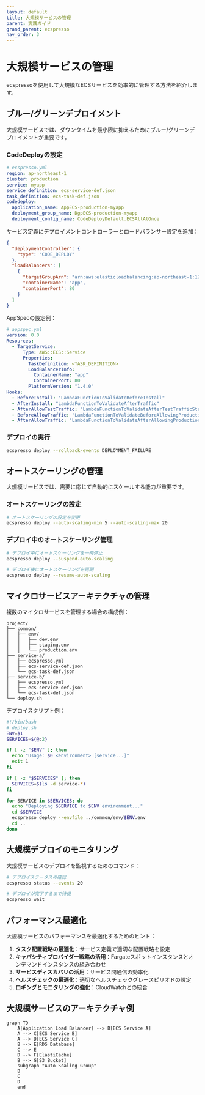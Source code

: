 ```yaml
---
layout: default
title: 大規模サービスの管理
parent: 実践ガイド
grand_parent: ecspresso
nav_order: 3
---
```


# 大規模サービスの管理

ecspressoを使用して大規模なECSサービスを効率的に管理する方法を紹介します。

## ブルー/グリーンデプロイメント

大規模サービスでは、ダウンタイムを最小限に抑えるためにブルー/グリーンデプロイメントが重要です。

### CodeDeployの設定

```yaml
# ecspresso.yml
region: ap-northeast-1
cluster: production
service: myapp
service_definition: ecs-service-def.json
task_definition: ecs-task-def.json
codedeploy:
  application_name: AppECS-production-myapp
  deployment_group_name: DgpECS-production-myapp
  deployment_config_name: CodeDeployDefault.ECSAllAtOnce
```

サービス定義にデプロイメントコントローラーとロードバランサー設定を追加：

```json
{
  "deploymentController": {
    "type": "CODE_DEPLOY"
  },
  "loadBalancers": [
    {
      "targetGroupArn": "arn:aws:elasticloadbalancing:ap-northeast-1:123456789012:targetgroup/blue/1234567890123456",
      "containerName": "app",
      "containerPort": 80
    }
  ]
}
```

AppSpecの設定例：

```yaml
# appspec.yml
version: 0.0
Resources:
  - TargetService:
      Type: AWS::ECS::Service
      Properties:
        TaskDefinition: <TASK_DEFINITION>
        LoadBalancerInfo:
          ContainerName: "app"
          ContainerPort: 80
        PlatformVersion: "1.4.0"
Hooks:
  - BeforeInstall: "LambdaFunctionToValidateBeforeInstall"
  - AfterInstall: "LambdaFunctionToValidateAfterTraffic"
  - AfterAllowTestTraffic: "LambdaFunctionToValidateAfterTestTrafficStarts"
  - BeforeAllowTraffic: "LambdaFunctionToValidateBeforeAllowingProductionTraffic"
  - AfterAllowTraffic: "LambdaFunctionToValidateAfterAllowingProductionTraffic"
```

### デプロイの実行

```bash
ecspresso deploy --rollback-events DEPLOYMENT_FAILURE
```

## オートスケーリングの管理

大規模サービスでは、需要に応じて自動的にスケールする能力が重要です。

### オートスケーリングの設定

```bash
# オートスケーリングの設定を変更
ecspresso deploy --auto-scaling-min 5 --auto-scaling-max 20
```

### デプロイ中のオートスケーリング管理

```bash
# デプロイ中にオートスケーリングを一時停止
ecspresso deploy --suspend-auto-scaling

# デプロイ後にオートスケーリングを再開
ecspresso deploy --resume-auto-scaling
```

## マイクロサービスアーキテクチャの管理

複数のマイクロサービスを管理する場合の構成例：

```
project/
├── common/
│   ├── env/
│   │   ├── dev.env
│   │   ├── staging.env
│   │   └── production.env
├── service-a/
│   ├── ecspresso.yml
│   ├── ecs-service-def.json
│   └── ecs-task-def.json
├── service-b/
│   ├── ecspresso.yml
│   ├── ecs-service-def.json
│   └── ecs-task-def.json
└── deploy.sh
```

デプロイスクリプト例：

```bash
#!/bin/bash
# deploy.sh
ENV=$1
SERVICES=${@:2}

if [ -z "$ENV" ]; then
  echo "Usage: $0 <environment> [service...]"
  exit 1
fi

if [ -z "$SERVICES" ]; then
  SERVICES=$(ls -d service-*)
fi

for SERVICE in $SERVICES; do
  echo "Deploying $SERVICE to $ENV environment..."
  cd $SERVICE
  ecspresso deploy --envfile ../common/env/$ENV.env
  cd ..
done
```

## 大規模デプロイのモニタリング

大規模サービスのデプロイを監視するためのコマンド：

```bash
# デプロイステータスの確認
ecspresso status --events 20

# デプロイが完了するまで待機
ecspresso wait
```

## パフォーマンス最適化

大規模サービスのパフォーマンスを最適化するためのヒント：

1. **タスク配置戦略の最適化**：サービス定義で適切な配置戦略を設定
2. **キャパシティプロバイダー戦略の活用**：Fargateスポットインスタンスとオンデマンドインスタンスの組み合わせ
3. **サービスディスカバリの活用**：サービス間通信の効率化
4. **ヘルスチェックの最適化**：適切なヘルスチェックグレースピリオドの設定
5. **ロギングとモニタリングの強化**：CloudWatchとの統合

## 大規模サービスのアーキテクチャ例

```mermaid
graph TD
    A[Application Load Balancer] --> B[ECS Service A]
    A --> C[ECS Service B]
    A --> D[ECS Service C]
    B --> E[RDS Database]
    C --> E
    D --> F[ElastiCache]
    B --> G[S3 Bucket]
    subgraph "Auto Scaling Group"
    B
    C
    D
    end
```
